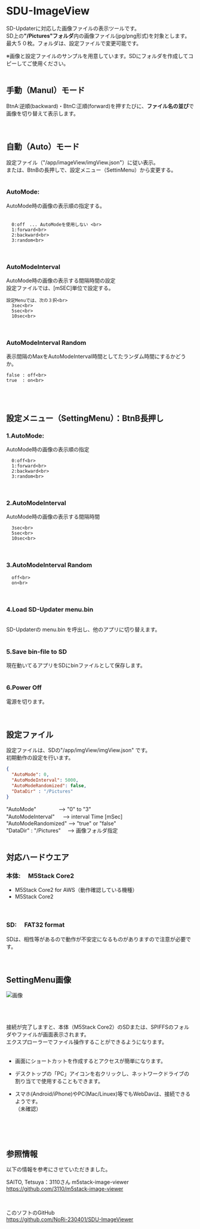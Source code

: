 # SDU-ImageView

SD-Updaterに対応した画像ファイルの表示ツールです。<br>
SD上の<b>"/Pictures"フォルダ</b>内の画像ファイル(jpg/png形式)を対象とします。<br>
最大５０枚。フォルダは、設定ファイルで変更可能です。<br>

※画像と設定ファイルのサンプルを用意しています。SDにフォルダを作成してコピーしてご使用ください。
<br>
<br>


## 手動（Manul）モード  <br>
  BtnA:逆順(backward)・BtnC:正順(forward)を押すたびに、<b>ファイル名の並び</b>で画像を切り替えて表示します。<br>
  <br>
  <br>


## 自動（Auto）モード  <br>
  設定ファイル（"/app/imageView/imgView.json"）に従い表示。<br>
  または、BtnBの長押しで、設定メニュー（SettinMenu）から変更する。<br>
<br>
  ### AutoMode:<br>
  AutoMode時の画像の表示順の指定する。<br>
  <br>

      0:off　... AutoModeを使用しない <br>
      1:forward<br>
      2:backward<br>
      3:random<br>
<br>

  ### AutoModeInterval<br>
  AutoMode時の画像の表示する間隔時間の設定<br>
  設定ファイルでは、[mSEC]単位で設定する。<br>

    設定Menuでは、次の３択<br>
      3sec<br>
      5sec<br>
      10sec<br>
  <br>

  ### AutoModeInterval Random<br>

  表示間隔のMaxをAutoModeInterval時間としてたランダム時間にするかどうか。<br>
    
    false : off<br>
    true  : on<br>
  <br>
  <br>

## 設定メニュー（SettingMenu）：BtnB長押し<br>
  ### 1.AutoMode:<br>
  AutoMode時の画像の表示順の指定<br>

      0:off<br>
      1:forward<br>
      2:backward<br>
      3:random<br>
<br>

  ### 2.AutoModeInterval<br>
  AutoMode時の画像の表示する間隔時間<br>
  
      3sec<br>
      5sec<br>
      10sec<br>
  <br>

  ### 3.AutoModeInterval Random<br>
  
      off<br>
      on<br>
  <br>
  
  ### 4.Load SD-Updater menu.bin<br>
<br>
SD-Updaterの menu.bin を呼出し、他のアプリに切り替えます。<br>
<br>

 ### 5.Save bin-file to SD<br>
現在動いてるアプリをSDにbinファイルとして保存します。<br>
<br>

 ### 6.Power Off<br>
電源を切ります。<br>
<br><br>

## 設定ファイル
設定ファイルは、SDの"/app/imgView/imgView.json" です。<br>
初期動作の設定を行います。<br>

```json
{
  "AutoMode": 0,
  "AutoModeInterval": 5000,
  "AutoModeRandomized": false,
  "DataDir" : "/Pictures"
}
```
  "AutoMode"　　　　 -->  "0" to "3" <br>
  "AutoModeInterval"     　 -->  interval Time [mSec]<br>
  "AutoModeRandomized"      -->  "true" or "false"<br>
  "DataDir" : "/Pictures"　 -->  画像フォルダ指定<br>
<br>  

## 対応ハードウエア
### 本体:　 M5Stack Core2
- M5Stack Core2 for AWS（動作確認している機種）<br>
- M5Stack Core2 <br>
<br>

### SD:　 FAT32 format
SDは、相性等があるので動作が不安定になるものがありますので注意が必要です。</b><br>
<br><br>


## SettingMenu画像


![画像](images/s-pc01.png )<br>

<br><br><br>
接続が完了しますと、本体（M5Stack Core2）のSDまたは、SPIFFSのフォルダやファイルが画面表示されます。<br>
エクスプローラーでファイル操作することができるようになります。<br><br>

 - 画面にショートカットを作成するとアクセスが簡単になります。<br>

 - デスクトップの「PC」アイコンを右クリックし、ネットワークドライブの割り当てで使用することもできます。<br>

 - スマホ(Android/iPhone)やPC(Mac/Linuex)等でもWebDavは、接続できるようです。<br>
 （未確認）<br>
<br>
<br><br>


## 参照情報
以下の情報を参考にさせていただきました。<br>

SAITO, Tetsuya：3110さん m5stack-image-viewer<br>
https://github.com/3110/m5stack-image-viewer

<br>

このソフトのGitHub<br>
https://github.com/NoRi-230401/SDU-ImageViewer

<br><br><br>



